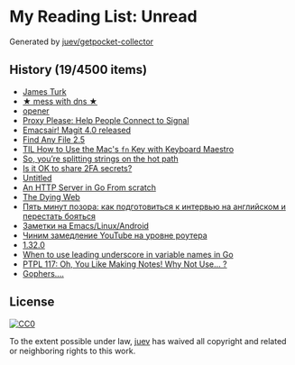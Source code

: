 # My Reading List: Unread

Generated by [juev/getpocket-collector](https://github.com/juev/getpocket-collector)

## History (19/4500 items)

- [James Turk](https://usesthis.com/interviews/james.turk/)
- [★ mess with dns ★](https://messwithdns.net/)
- [opener](https://github.com/superbrothers/opener)
- [Proxy Please: Help People Connect to Signal](https://signal.org/blog/proxy-please/)
- [Emacsair! Magit 4.0 released](https://emacsair.me/2024/08/09/magit-4.0/)
- [Find Any File 2.5](https://daringfireball.net/linked/2024/08/08/find-any-file)
- [TIL How to Use the Mac's `fn` Key with Keyboard Maestro](https://zottmann.org/2024/08/10/til-how-to.html)
- [So, you’re splitting strings on the hot path](https://clipperhouse.com/split/)
- [Is it OK to share 2FA secrets?](https://shkspr.mobi/blog/2024/08/is-it-ok-to-share-2fa-secrets/)
- [Untitled](http://rachelbythebay.com/w/2024/08/10/feedback/)
- [An HTTP Server in Go From scratch](https://www.krayorn.com/posts/http-server-go/)
- [The Dying Web](https://endler.dev/2024/the-dying-web/)
- [Пять минут позора: как подготовиться к интервью на английском и перестать бояться](https://www.forbes.ru/mneniya/518790-pat-minut-pozora-kak-podgotovit-sa-k-interv-u-na-anglijskom-i-perestat-boat-sa)
- [Заметки на Emacs/Linux/Android](https://habr.com/ru/articles/834616/)
- [Чиним замедление YouTube на уровне роутера](https://habr.com/ru/articles/833564/)
- [1.32.0](https://github.com/dani-garcia/vaultwarden/releases/tag/1.32.0)
- [When to use leading underscore in variable names in Go](https://stackoverflow.com/questions/29891677/when-to-use-leading-underscore-in-variable-names-in-go)
- [PTPL 117: Oh, You Like Making Notes! Why Not Use… ?](https://www.blog.plaintextpaperless.com/p/ptpl-117-if-you-like-note-making-why-not-use)
- [Gophers....](https://github.com/egonelbre/gophers)

## License

[![CC0](https://mirrors.creativecommons.org/presskit/buttons/88x31/svg/cc-zero.svg)](https://creativecommons.org/publicdomain/zero/1.0/)

To the extent possible under law, [juev](https://github.com/juev) has waived all copyright and related or neighboring rights to this work.

